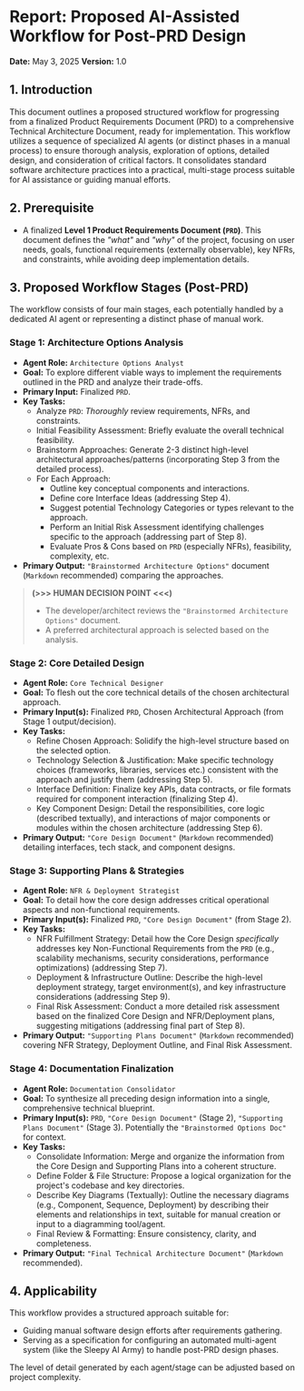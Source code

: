 # Report: Proposed AI-Assisted Workflow for Post-PRD Design

**Date:** May 3, 2025
**Version:** 1.0

## 1. Introduction

This document outlines a proposed structured workflow for progressing from a finalized Product Requirements Document (PRD) to a comprehensive Technical Architecture Document, ready for implementation. This workflow utilizes a sequence of specialized AI agents (or distinct phases in a manual process) to ensure thorough analysis, exploration of options, detailed design, and consideration of critical factors. It consolidates standard software architecture practices into a practical, multi-stage process suitable for AI assistance or guiding manual efforts.

## 2. Prerequisite

* A finalized **Level 1 Product Requirements Document (`PRD`)**. This document defines the *"what"* and *"why"* of the project, focusing on user needs, goals, functional requirements (externally observable), key NFRs, and constraints, while avoiding deep implementation details.

## 3. Proposed Workflow Stages (Post-PRD)

The workflow consists of four main stages, each potentially handled by a dedicated AI agent or representing a distinct phase of manual work.

### Stage 1: Architecture Options Analysis

* **Agent Role:** `Architecture Options Analyst`
* **Goal:** To explore different viable ways to implement the requirements outlined in the PRD and analyze their trade-offs.
* **Primary Input:** Finalized `PRD`.
* **Key Tasks:**
    * Analyze `PRD`: *Thoroughly* review requirements, NFRs, and constraints.
    * Initial Feasibility Assessment: Briefly evaluate the overall technical feasibility.
    * Brainstorm Approaches: Generate 2-3 distinct high-level architectural approaches/patterns (incorporating Step 3 from the detailed process).
    * For Each Approach:
        * Outline key conceptual components and interactions.
        * Define core Interface Ideas (addressing Step 4).
        * Suggest potential Technology Categories or types relevant to the approach.
        * Perform an Initial Risk Assessment identifying challenges specific to the approach (addressing part of Step 8).
        * Evaluate Pros & Cons based on `PRD` (especially NFRs), feasibility, complexity, etc.
* **Primary Output:** `"Brainstormed Architecture Options"` document (`Markdown` recommended) comparing the approaches.

> **(>>> HUMAN DECISION POINT <<<)**
> * The developer/architect reviews the `"Brainstormed Architecture Options"` document.
> * A preferred architectural approach is selected based on the analysis.

### Stage 2: Core Detailed Design

* **Agent Role:** `Core Technical Designer`
* **Goal:** To flesh out the core technical details of the chosen architectural approach.
* **Primary Input(s):** Finalized `PRD`, Chosen Architectural Approach (from Stage 1 output/decision).
* **Key Tasks:**
    * Refine Chosen Approach: Solidify the high-level structure based on the selected option.
    * Technology Selection & Justification: Make specific technology choices (frameworks, libraries, services etc.) consistent with the approach and justify them (addressing Step 5).
    * Interface Definition: Finalize key APIs, data contracts, or file formats required for component interaction (finalizing Step 4).
    * Key Component Design: Detail the responsibilities, core logic (described textually), and interactions of major components or modules within the chosen architecture (addressing Step 6).
* **Primary Output:** `"Core Design Document"` (`Markdown` recommended) detailing interfaces, tech stack, and component designs.

### Stage 3: Supporting Plans & Strategies

* **Agent Role:** `NFR & Deployment Strategist`
* **Goal:** To detail how the core design addresses critical operational aspects and non-functional requirements.
* **Primary Input(s):** Finalized `PRD`, `"Core Design Document"` (from Stage 2).
* **Key Tasks:**
    * NFR Fulfillment Strategy: Detail how the Core Design *specifically* addresses key Non-Functional Requirements from the `PRD` (e.g., scalability mechanisms, security considerations, performance optimizations) (addressing Step 7).
    * Deployment & Infrastructure Outline: Describe the high-level deployment strategy, target environment(s), and key infrastructure considerations (addressing Step 9).
    * Final Risk Assessment: Conduct a more detailed risk assessment based on the finalized Core Design and NFR/Deployment plans, suggesting mitigations (addressing final part of Step 8).
* **Primary Output:** `"Supporting Plans Document"` (`Markdown` recommended) covering NFR Strategy, Deployment Outline, and Final Risk Assessment.

### Stage 4: Documentation Finalization

* **Agent Role:** `Documentation Consolidator`
* **Goal:** To synthesize all preceding design information into a single, comprehensive technical blueprint.
* **Primary Input(s):** `PRD`, `"Core Design Document"` (Stage 2), `"Supporting Plans Document"` (Stage 3). Potentially the `"Brainstormed Options Doc"` for context.
* **Key Tasks:**
    * Consolidate Information: Merge and organize the information from the Core Design and Supporting Plans into a coherent structure.
    * Define Folder & File Structure: Propose a logical organization for the project's codebase and key directories.
    * Describe Key Diagrams (Textually): Outline the necessary diagrams (e.g., Component, Sequence, Deployment) by describing their elements and relationships in text, suitable for manual creation or input to a diagramming tool/agent.
    * Final Review & Formatting: Ensure consistency, clarity, and completeness.
* **Primary Output:** `"Final Technical Architecture Document"` (`Markdown` recommended).

## 4. Applicability

This workflow provides a structured approach suitable for:

* Guiding manual software design efforts after requirements gathering.
* Serving as a specification for configuring an automated multi-agent system (like the Sleepy AI Army) to handle post-PRD design phases.

The level of detail generated by each agent/stage can be adjusted based on project complexity.

